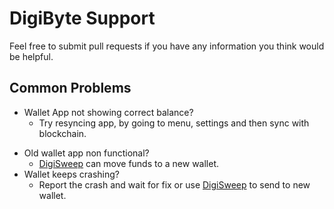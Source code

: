 # DigiByte Support
Feel free to submit pull requests if you have any information you think would be helpful.

## Common Problems
* Wallet App not showing correct balance?
  * Try resyncing app, by going to menu, settings and then sync with blockchain.
- Old wallet app non functional? 
  * [DigiSweep](https://mctrivia.github.io/DigiSweep/) can move funds to a new wallet.  
- Wallet keeps crashing?
  * Report the crash and wait for fix or use [DigiSweep](https://mctrivia.github.io/DigiSweep/) to send to new wallet.
